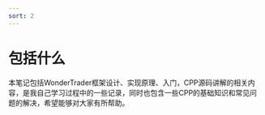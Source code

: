 ```yaml
---
sort: 2
---
```


# 包括什么

本笔记包括WonderTrader框架设计、实现原理、入门，CPP源码讲解的相关内容，是我自己学习过程中的一些记录，同时也包含一些CPP的基础知识和常见问题的解决，希望能够对大家有所帮助。

